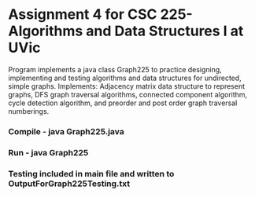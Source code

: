 # Assignment 4 for CSC 225- Algorithms and Data Structures I at UVic 

Program implements a java class Graph225 to practice designing, implementing and testing algorithms and data structures for undirected, simple graphs. Implements: Adjacency matrix data structure to represent graphs, DFS graph traversal algorithms, connected component algorithm, cycle detection algorithm, and preorder and post order graph traversal numberings.

### Compile - java Graph225.java

### Run - java Graph225 

### Testing included in main file and written to OutputForGraph225Testing.txt